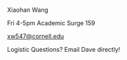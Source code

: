 Xiaohan Wang



Fri 4-5pm Academic Surge 159



xw547@cornell.edu



Logistic Questions? Email Dave directly!
